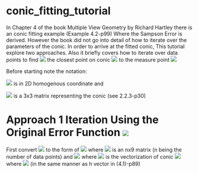 # conic_fitting_tutorial
In Chapter 4 of the book Multiple View Geometry by Richard Hartley there is an conic fitting example (Example 4.2-p99)
Where the Sampson Error is derived. However the book did not go into detail of how to iterate over the parameters of the conic. In order to arrive at the fitted conic, This tutorial explore two approaches. Also it briefly covers how to iterate over data points to find  <img src="https://render.githubusercontent.com/render/math?math=\hat{X}"> the closest point on conic <img src="https://render.githubusercontent.com/render/math?math=C"> to the measure point <img src="https://render.githubusercontent.com/render/math?math=X">

Before starting note the notation: 

<img src="https://render.githubusercontent.com/render/math?math=x=[x',y',w']^{T}">  is in 2D homogenous coordinate and 

<img src="https://render.githubusercontent.com/render/math?math=C">   is a 3x3 matrix representing the conic (see 2.2.3-p30)

# Approach 1 Iteration Using the Original Error Function <img src="https://render.githubusercontent.com/render/math?math=x^{T}Cx">
First convert <img src="https://render.githubusercontent.com/render/math?math=x^{T}Cx"> to the form of <img src="https://render.githubusercontent.com/render/math?math=Ac=0"> where <img src="https://render.githubusercontent.com/render/math?math=A"> is an nx9 matrix (n being the number of data points) and <img src="https://render.githubusercontent.com/render/math?math=Ac=0"> where <img src="https://render.githubusercontent.com/render/math?math=c"> is the vectorization of conic <img src="https://render.githubusercontent.com/render/math?math=C"> where <img src="https://render.githubusercontent.com/render/math?math=c=[C_{11},  C_{12} , C_{13} , C_{21} , C_{22} ,C_{23}, C_{31}, C_{32}, C_{33}]^{T}"> (in the same manner as  h vector in (4.1)-p89)  

